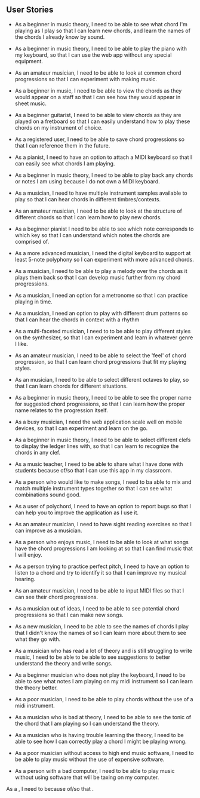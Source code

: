 
## User Stories

 - As a beginner in music theory, I need to be able to see what chord I'm playing as I play so that I can learn new chords, and learn the names of the chords I already know by sound.

 - As a beginner in music theory, I need to be able to play the piano with my keyboard, so that I can use the web app without any special equipment.

 - As an amateur musician, I need to be able to look at common chord progressions so that I can experiment with making music.

 - As a beginner in music, I need to be able to view the chords as they would appear on a staff so that I can see how they would appear in sheet music.

 - As a beginner guitarist, I need to be able to view chords as they are played on a fretboard so that I can easily understand how to play these chords on my instrument of choice.

 - As a registered user, I need to be able to save chord progressions so that I can reference them in the future.

 - As a pianist, I need to have an option to attach a MIDI keyboard so that I can easily see what chords I am playing.

 - As a beginner in music theory, I need to be able to play back any chords or notes I am using because I do not own a MIDI keyboard.

 - As a musician, I need to have multiple instrument samples available to play so that I can hear chords in different timbres/contexts.

 - As an amateur musician, I need to be able to look at the structure of different chords so that I can learn how to play new chords.

 - As a beginner pianist I need to be able to see which note corresponds to which key so that I can understand which notes the chords are comprised of.

 - As a more advanced musician, I need the digital keyboard to support at least 5-note polyphony so I can experiment with more advanced chords.

 - As a musician, I need to be able to play a melody over the chords as it plays them back so that I can develop music further from my chord progressions.

 - As a musician, I need an option for a metronome so that I can practice playing in time.

 - As a musician, I need an option to play with different drum patterns so that I can hear the chords in context with a rhythm

 - As a multi-faceted musician, I need to to be able to play different styles on the synthesizer, so that I can experiment and learn in whatever genre I like.

 - As an amateur musician, I need to be able to select the 'feel' of chord progression, so that I can learn chord progressions that fit my playing styles.

 - As an musician, I need to be able to select different octaves to play, so that I can learn chords for different situations.

 - As a beginner in music theory, I need to be able to see the proper name for suggested chord progressions, so that I can learn how the proper name relates to the progression itself.

 - As a busy musician, I need the web application scale well on mobile devices, so that I can experiment and learn on the go.

 - As a beginner in music theory, I need to be able to select different clefs to display the ledger lines with, so that I can learn to recognize the chords in any clef.

 - As a music teacher, I need to be able to share what I have done with students because of/so that I can use this app in my classroom.

 - As a person who would like to make songs, I need to ba able to mix and match multiple instrument types together so that I can see what combinations sound good.

 - As a user of polychord, I need to have an option to report bugs so that I can help you to improve the application as I use it.

 - As an amateur musician, I need to have sight reading exercises so that I can improve as a musician.

 - As a person who enjoys music, I need to be able to look at what songs have the chord progressions I am looking at so that I can find music that I will enjoy.

 - As a person trying to practice perfect pitch, I need to have an option to listen to a chord and try to identify it so that I can improve my musical hearing.

 - As an amateur musician, I need to be able to input MIDI files so that I can see their chord progressions.

 - As a musician out of ideas, I need to be able to see potential chord progressions so that I can make new songs.

 - As a new musician, I need to be able to see the names of chords I play that I didn't know the names of so I can learn more about them to see what they go with.

 - As a musician who has read a lot of theory and is still struggling to write music, I need to be able to be able to see suggestions to better understand the theory and write songs.

 - As a beginner musician who does not play the keyboard, I need to be able to see what notes I am playing on my midi instrument so I can learn the theory better.

 - As a poor musician, I need to be able to play chords without the use of a midi instrument.

 - As a musician who is bad at theory, I need to be able to see the tonic of the chord that I am playing so I can understand the theory. 

 - As a musician who is having trouble learning the theory, I need to be able to see how I can correctly play a chord I might be playing wrong.

 - As a poor musician without access to high end music software, I need to be able to play music without the use of expensive software.

 - As a person with a bad computer, I need to be able to play music without using software that will be taxing on my computer.

As a <user role>, I need to <feature needed> because of/so that <benefit>.